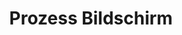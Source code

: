 ---
layout: article
title: Prozess Bildschirm
description: 
  - Dieses Board gibt dem Stapelfahrer eine schnell Übersicht wie viele Paletten bereits verladen wurden und wie viele noch fehlen. 
lang: de
weight: 1000
isDraft: false
ref: Process_Screen
category:
  - Logistics
  - Process
image: Process_Screen_DE.png
download: Process_Screen_DE.pbmx
overview_description:
  - Identifikation des LKW&#58; Firma, Kennzeichen
  - Aktueller Beladungsstatus&#58; 23 Paletten
  - Fehlende Paletten&#58; 11
  - Auftragswert&#58; 34 Paletten
  - Start und geplante Endzeit ist ersichtlich
  - Rechts finden Sie Warnschilder falls ein Gefahrgut verladen wird.
overview_benefits:
  - Der Stapelfahrer sieht an jeder Rampe sofort was noch fehlt und eventuell wie vorsichtig er mit Gefahrgut umgehen muss. Dies erzeugt mehr Übersicht und kürzerer Reaktionszeiten.
overview_data_sources:
---